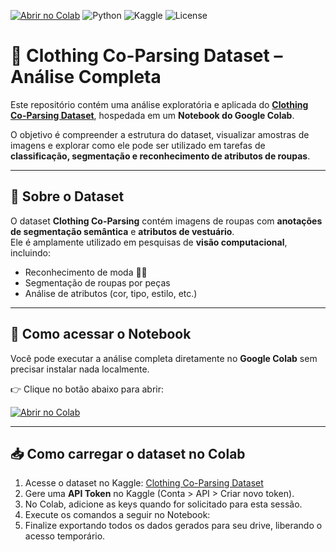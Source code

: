 
[![Abrir no Colab](https://colab.research.google.com/assets/colab-badge.svg)](https://colab.research.google.com/github/SEU_USUARIO/SEU_REPOSITORIO/blob/main/analise_clothing_dataset.ipynb)
![Python](https://img.shields.io/badge/Python-3.9%2B-blue)
![Kaggle](https://img.shields.io/badge/Dataset-Kaggle-orange)
![License](https://img.shields.io/badge/License-Educacional-green)

# 👗 Clothing Co-Parsing Dataset – Análise Completa

Este repositório contém uma análise exploratória e aplicada do **[Clothing Co-Parsing Dataset](https://www.kaggle.com/datasets/balraj98/clothing-coparsing-dataset)**, hospedada em um **Notebook do Google Colab**.  

O objetivo é compreender a estrutura do dataset, visualizar amostras de imagens e explorar como ele pode ser utilizado em tarefas de **classificação, segmentação e reconhecimento de atributos de roupas**.

---

## 📂 Sobre o Dataset
O dataset **Clothing Co-Parsing** contém imagens de roupas com **anotações de segmentação semântica** e **atributos de vestuário**.  
Ele é amplamente utilizado em pesquisas de **visão computacional**, incluindo:
- Reconhecimento de moda 👕👗  
- Segmentação de roupas por peças  
- Análise de atributos (cor, tipo, estilo, etc.)  

---

## 🚀 Como acessar o Notebook

Você pode executar a análise completa diretamente no **Google Colab** sem precisar instalar nada localmente.  

👉 Clique no botão abaixo para abrir:  

[![Abrir no Colab](https://colab.research.google.com/assets/colab-badge.svg)](https://colab.research.google.com/github/RaphaelCarvalh/BootCampAVANTI_machine_learning_Ativ04-01/blob/main/Et01_analise_dataset_refatorado.ipynb)

---

## 📥 Como carregar o dataset no Colab

1. Acesse o dataset no Kaggle: [Clothing Co-Parsing Dataset](https://www.kaggle.com/datasets/balraj98/clothing-coparsing-dataset)  
2. Gere uma **API Token** no Kaggle (Conta > API > Criar novo token).  
3. No Colab, adicione as keys quando for solicitado para esta sessão.  
4. Execute os comandos a seguir no Notebook:  
5. Finalize exportando todos os dados gerados para seu drive, liberando o acesso temporário.

